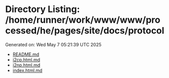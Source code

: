 # Directory Listing: /home/runner/work/www/www/processed/he/pages/site/docs/protocol
Generated on: Wed May  7 05:21:39 UTC 2025

- [README.md](README.md)
- [i2cp.html.md](i2cp.html.md)
- [i2np.html.md](i2np.html.md)
- [index.html.md](index.html.md)
